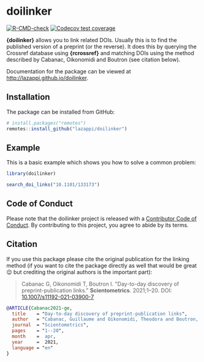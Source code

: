 # doilinker

<!-- badges: start -->
[![R-CMD-check](https://github.com/lazappi/doilinker/workflows/R-CMD-check/badge.svg)](https://github.com/lazappi/doilinker/actions)
[![Codecov test coverage](https://codecov.io/gh/lazappi/doilinker/branch/main/graph/badge.svg)](https://codecov.io/gh/lazappi/doilinker?branch=main)
<!-- badges: end -->

**{doilinker}** allows you to link related DOIs.
Usually this is to find the published version of a preprint (or the reverse).
It does this by querying the Crossref database using **{rcrossref}** and matching DOIs using the method described by Cabanac, Oikonomidi and Boutron (see citation below).

Documentation for the package can be viewed at http://lazappi.github.io/doilinker.

## Installation

The package can be installed from GitHub:

```r
# install.packages("remotes")
remotes::install_github("lazappi/doilinker")
```

## Example

This is a basic example which shows you how to solve a common problem:

``` r
library(doilinker)

search_doi_links("10.1101/133173")
```

## Code of Conduct
  
Please note that the doilinker project is released with a [Contributor Code of Conduct](https://contributor-covenant.org/version/2/0/CODE_OF_CONDUCT.html). By contributing to this project, you agree to abide by its terms.

## Citation

If you use this package please cite the original publication for the linking method
(if you want to cite the package directly as well that would be great 😉 but crediting the original authors is the important part):

> Cabanac G, Oikonomidi T, Boutron I. "Day-to-day discovery of preprint-publication links." **Scientometrics**. 2021;1–20. DOI: [10.1007/s11192-021-03900-7](https://doi.org/10.1007/s11192-021-03900-7)
>

```bibtex
@ARTICLE{Cabanac2021-ge,
  title    = "Day-to-day discovery of preprint-publication links",
  author   = "Cabanac, Guillaume and Oikonomidi, Theodora and Boutron, Isabelle",
  journal  = "Scientometrics",
  pages    = "1--20",
  month    =  apr,
  year     =  2021,
  language = "en"
}
```
